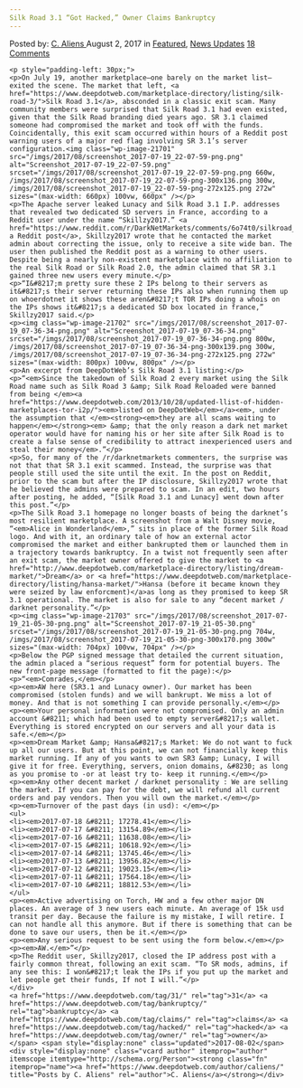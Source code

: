 ```yaml
---
Silk Road 3.1 “Got Hacked,” Owner Claims Bankruptcy
---
```

<article class="post-listing post-21696 post type-post status-publish format-standard has-post-thumbnail hentry  tag-1908 tag-bankruptcy tag-claims tag-hacked tag-owner 
    <div class="post-inner">
        <span>Posted by: <a href="https://www.deepdotweb.com/author/caliens/" title="">C. Aliens </a></span>
    <span>August 2, 2017</span>
    <span>in <a href="https://www.deepdotweb.com/category/deepdot-news/" rel="category tag">Featured</a>, <a href="https://www.deepdotweb.com/category/news-updates/" rel="category tag">News Updates</a></span>
    <span><a href="https://www.deepdotweb.com/2017/08/02/silk-road-3-1-got-hacked-owner-claims-bankruptcy/#comments">18 Comments</a></span>
    </p>
    <div class="clear"></div>
    
    <p style="padding-left: 30px;">
    <p>On July 19, another marketplace—one barely on the market list—exited the scene. The market that left, <a href="https://www.deepdotweb.com/marketplace-directory/listing/silk-road-3/">Silk Road 3.1</a>, absconded in a classic exit scam. Many community members were surprised that Silk Road 3.1 had even existed, given that the Silk Road branding died years ago. SR 3.1 claimed someone had compromised the market and took off with the funds. Coincidentally, this exit scam occurred within hours of a Reddit post warning users of a major red flag involving SR 3.1’s server configuration.<img class="wp-image-21701" src="/imgs/2017/08/screenshot_2017-07-19_22-07-59-png.png" alt="Screenshot_2017-07-19_22-07-59.png" srcset="/imgs/2017/08/screenshot_2017-07-19_22-07-59-png.png 660w, /imgs/2017/08/screenshot_2017-07-19_22-07-59-png-300x136.png 300w, /imgs/2017/08/screenshot_2017-07-19_22-07-59-png-272x125.png 272w" sizes="(max-width: 660px) 100vw, 660px" /></p>
    <p>The Apache server leaked Lunacy and Silk Road 3.1 I.P. addresses that revealed two dedicated SD servers in France, according to a Reddit user under the name “Skillzy2017.” <a href="https://www.reddit.com/r/DarkNetMarkets/comments/6o74t0/silkroad_31_ip_address_is_leaking_warning/">In a Reddit post</a>, Skillzy2017 wrote that he contacted the market admin about correcting the issue, only to receive a site wide ban. The user then published the Reddit post as a warning to other users. Despite being a nearly non-existent marketplace with no affiliation to the real Silk Road or Silk Road 2.0, the admin claimed that SR 3.1 gained three new users every minute.</p>
    <p>“I&#8217;m pretty sure these 2 IPs belong to their servers as it&#8217;s their server returning these IPs also when running them up on whoerdotnet it shows these aren&#8217;t TOR IPs doing a whois on the IPs shows it&#8217;s a dedicated SD box located in france,” Skillzy2017 said.</p>
    <p><img class="wp-image-21702" src="/imgs/2017/08/screenshot_2017-07-19_07-36-34-png.png" alt="Screenshot_2017-07-19_07-36-34.png" srcset="/imgs/2017/08/screenshot_2017-07-19_07-36-34-png.png 800w, /imgs/2017/08/screenshot_2017-07-19_07-36-34-png-300x139.png 300w, /imgs/2017/08/screenshot_2017-07-19_07-36-34-png-272x125.png 272w" sizes="(max-width: 800px) 100vw, 800px" /></p>
    <p>An excerpt from DeepDotWeb’s Silk Road 3.1 listing:</p>
    <p>“<em>Since the takedown of Silk Road 2 every market using the Silk Road name such as Silk Road 3 &amp; Silk Road Reloaded were banned from being </em><a href="https://www.deepdotweb.com/2013/10/28/updated-llist-of-hidden-marketplaces-tor-i2p/"><em>listed on DeepDotWeb</em></a><em>, under the assumption that </em><strong><em>they are all scams waiting to happen</em></strong><em> &amp; that the only reason a dark net market operator would have for naming his or her site after Silk Road is to create a false sense of credibility to attract inexperienced users and steal their money</em>.”</p>
    <p>So, for many of the /r/darknetmarkets commenters, the surprise was not that that SR 3.1 exit scammed. Instead, the surprise was that people still used the site until the exit. In the post on Reddit, prior to the scam but after the IP disclosure, Skillzy2017 wrote that he believed the admins were prepared to scam. In an edit, two hours after posting, he added, “[Silk Road 3.1 and Lunacy] went down after this post.”</p>
    <p>The Silk Road 3.1 homepage no longer boasts of being the darknet’s most resilient marketplace. A screenshot from a Walt Disney movie, “<em>Alice in Wonderland</em>,” sits in place of the former Silk Road logo. And with it, an ordinary tale of how an external actor compromised the market and either bankrupted them or launched them in a trajectory towards bankruptcy. In a twist not frequently seen after an exit scam, the market owner offered to give the market to <a href="http://www.deepdotweb.com/marketplace-directory/listing/dream-market/">Dream</a> or <a href="https://www.deepdotweb.com/marketplace-directory/listing/hansa-market/">Hansa (before it became known they were seized by law enforcment)</a>as long as they promised to keep SR 3.1 operational. The market is also for sale to any “decent market / darknet personality.”</p>
    <p><img class="wp-image-21703" src="/imgs/2017/08/screenshot_2017-07-19_21-05-30-png.png" alt="Screenshot_2017-07-19_21-05-30.png" srcset="/imgs/2017/08/screenshot_2017-07-19_21-05-30-png.png 704w, /imgs/2017/08/screenshot_2017-07-19_21-05-30-png-300x170.png 300w" sizes="(max-width: 704px) 100vw, 704px" /></p>
    <p>Below the PGP signed message that detailed the current situation, the admin placed a “serious request” form for potential buyers. The new front-page message (formatted to fit the page):</p>
    <p>“<em>Comrades,</em></p>
    <p><em>AW here (SR3.1 and Lunacy owner). Our market has been compromised (stolen funds) and we will bankrupt. We miss a lot of money. And that is not something I can provide personally.</em></p>
    <p><em>Your personal information were not compromised. Only an admin account &#8211; which had been used to empty server&#8217;s wallet. Everything is stored encrypted on our servers and all your data is safe.</em></p>
    <p><em>Dream Market &amp; Hansa&#8217;s Market: We do not want to fuck up all our users. But at this point, we can not financially keep this market running. If any of you wants to own SR3 &amp; Lunacy, I will give it for free. Everything, servers, onion domains, &#8230; as long as you promise to -or at least try to- keep it running.</em></p>
    <p><em>Any other decent market / darknet personality : We are selling the market. If you can pay for the debt, we will refund all current orders and pay vendors. Then you will own the market.</em></p>
    <p><em>Turnover of the past days (in usd): </em></p>
    <ul>
    <li><em>2017-07-18 &#8211; 17278.41</em></li>
    <li><em>2017-07-17 &#8211; 13154.89</em></li>
    <li><em>2017-07-16 &#8211; 11638.08</em></li>
    <li><em>2017-07-15 &#8211; 10618.92</em></li>
    <li><em>2017-07-14 &#8211; 13745.46</em></li>
    <li><em>2017-07-13 &#8211; 13956.82</em></li>
    <li><em>2017-07-12 &#8211; 19023.15</em></li>
    <li><em>2017-07-11 &#8211; 17564.18</em></li>
    <li><em>2017-07-10 &#8211; 18812.53</em></li>
    </ul>
    <p><em>Active advertising on Torch, HW and a few other major DN places. An average of 3 new users each minute. An average of 15k usd transit per day. Because the failure is my mistake, I will retire. I can not handle all this anymore. But if there is something that can be done to save our users, then be it.</em></p>
    <p><em>Any serious request to be sent using the form below.</em></p>
    <p><em>AW.</em>”</p>
    <p>The Reddit user, Skillzy2017, closed the IP address post with a fairly common threat, following an exit scam. “To SR mods, admins, if any see this: I won&#8217;t leak the IPs if you put up the market and let people get their funds, If not I will.”</p>
    </div>
    <a href="https://www.deepdotweb.com/tag/31/" rel="tag">31</a> <a href="https://www.deepdotweb.com/tag/bankruptcy/" rel="tag">bankruptcy</a> <a href="https://www.deepdotweb.com/tag/claims/" rel="tag">claims</a> <a href="https://www.deepdotweb.com/tag/hacked/" rel="tag">hacked</a> <a href="https://www.deepdotweb.com/tag/owner/" rel="tag">owner</a> </span> <span style="display:none" class="updated">2017-08-02</span>
    <div style="display:none" class="vcard author" itemprop="author" itemscope itemtype="http://schema.org/Person"><strong class="fn" itemprop="name"><a href="https://www.deepdotweb.com/author/caliens/" title="Posts by C. Aliens" rel="author">C. Aliens</a></strong></div>
    
